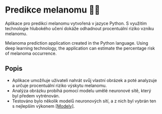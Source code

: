 # Predikce melanomu :man_health_worker:

Aplikace pro predikci melanomu vytvořená v jazyce Python. S využitím technologie hlubokého učení dokáže odhadnout procentuální riziko vzniku melanomu.

Melanoma prediction application created in the Python language. Using deep learning technology, the application can estimate the percentage risk of melanoma occurrence.

## Popis

- Aplikace umožňuje uživateli nahrát svůj vlastní obrázek a poté analyzuje a určuje procentuální riziko výskytu melanomu.
- Analýza obrázku probíhá pomocí modelu umělé neuronové sítě, který byl předem vytrénován.
- Testováno bylo několik modelů neuronových sítí, a z nich byl vybrán ten s nejlepším výkonem [[Modely]](https://github.com/P-jag1/melanom_prediction_app/tree/main/neural_networks). 
